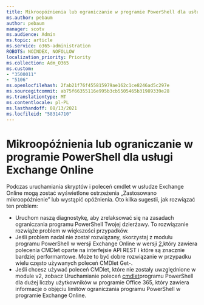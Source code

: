 ```yaml
---
title: Mikroopóźnienia lub ograniczanie w programie PowerShell dla usługi Exchange Online
ms.author: pebaum
author: pebaum
manager: scotv
ms.audience: Admin
ms.topic: article
ms.service: o365-administration
ROBOTS: NOINDEX, NOFOLLOW
localization_priority: Priority
ms.collection: Adm_O365
ms.custom:
- "3500011"
- "5106"
ms.openlocfilehash: 2fab21f76f455815979ae162c1ce8246ad5c297e
ms.sourcegitcommit: ab75f66355116e995b3cb5505465b31989339e28
ms.translationtype: MT
ms.contentlocale: pl-PL
ms.lasthandoff: 08/13/2021
ms.locfileid: "58314710"
---
```

# <a name="micro-delays-or-throttling-in-exchange-online-powershell"></a>Mikroopóźnienia lub ograniczanie w programie PowerShell dla usługi Exchange Online

Podczas uruchamiania skryptów i poleceń cmdlet w usłudze Exchange Online mogą zostać wyświetlone ostrzeżenia „Zastosowano mikroopóźnienie” lub wystąpić opóźnienia. Oto kilka sugestii, jak rozwiązać ten problem:

- Uruchom naszą diagnostykę, aby zrelaksować się na zasadach ograniczania programu PowerShell Twojej dzierżawy. To rozwiązanie rozwiąże problem w większości przypadków.
- Jeśli problem nadal nie został rozwiązany, skorzystaj z modułu programu PowerShell w wersji Exchange Online w wersji [2,](https://docs.microsoft.com/powershell/exchange/exchange-online/exchange-online-powershell-v2/exchange-online-powershell-v2?view=exchange-ps&preserve-view=true)który zawiera polecenia CMDlet oparte na interfejsie API REST i które są znacznie bardziej performantowe. Może to być dobre rozwiązanie w przypadku wielu często używanych poleceń CMDlet Get-.
- Jeśli chcesz używać poleceń CMDlet, które nie zostały uwzględnione w module v2, zobacz Uruchamianie poleceń [cmdlet](https://techcommunity.microsoft.com/t5/exchange-team-blog/updated-running-powershell-cmdlets-for-large-numbers-of-users-in/ba-p/1000628#)programu PowerShell dla dużej liczby użytkowników w programie Office 365, który zawiera informacje o objęciu limitów ograniczania programu PowerShell w programie Exchange Online.
